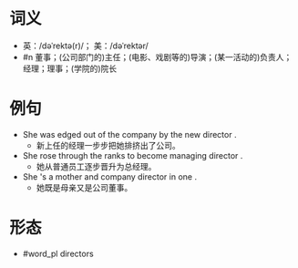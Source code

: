 # 词义
- 英：/dəˈrektə(r)/； 美：/dəˈrektər/
- #n 董事；(公司部门的)主任；(电影、戏剧等的)导演；(某一活动的)负责人；经理；理事；(学院的)院长
# 例句
- She was edged out of the company by the new director .
	- 新上任的经理一步步把她排挤出了公司。
- She rose through the ranks to become managing director .
	- 她从普通员工逐步晋升为总经理。
- She 's a mother and company director in one .
	- 她既是母亲又是公司董事。
# 形态
- #word_pl directors
